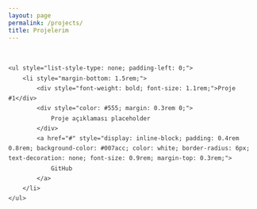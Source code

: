 ```yaml
---
layout: page
permalink: /projects/
title: Projelerim
---
```


<div style="max-width: 800px; margin: 0 auto; font-family: 'Segoe UI', Tahoma, Geneva, Verdana, sans-serif; line-height: 1.7; color: #333; padding: 1rem 0;">

    <ul style="list-style-type: none; padding-left: 0;">
        <li style="margin-bottom: 1.5rem;">
            <div style="font-weight: bold; font-size: 1.1rem;">Proje #1</div>
            <div style="color: #555; margin: 0.3rem 0;">
                Proje açıklaması placeholder
            </div>
            <a href="#" style="display: inline-block; padding: 0.4rem 0.8rem; background-color: #007acc; color: white; border-radius: 6px; text-decoration: none; font-size: 0.9rem; margin-top: 0.3rem;">
                GitHub
            </a>
        </li>
    </ul>

</div>
